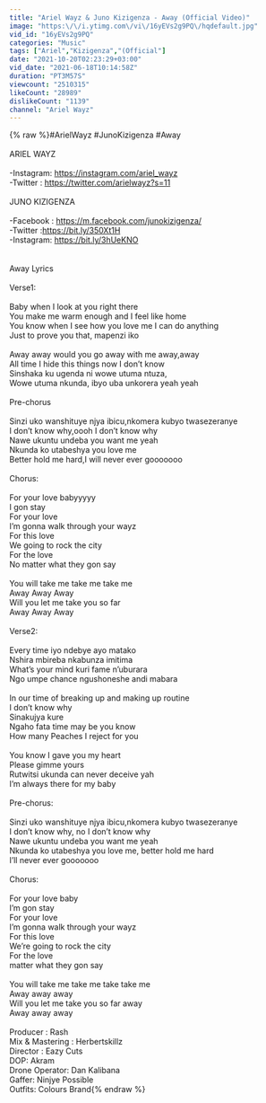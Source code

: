 ```yaml
---
title: "Ariel Wayz & Juno Kizigenza - Away (Official Video)"
image: "https:\/\/i.ytimg.com\/vi\/16yEVs2g9PQ\/hqdefault.jpg"
vid_id: "16yEVs2g9PQ"
categories: "Music"
tags: ["Ariel","Kizigenza","(Official"]
date: "2021-10-20T02:23:29+03:00"
vid_date: "2021-06-18T10:14:58Z"
duration: "PT3M57S"
viewcount: "2510315"
likeCount: "28989"
dislikeCount: "1139"
channel: "Ariel Wayz"
---
```

{% raw %}#ArielWayz #JunoKizigenza #Away <br /><br />ARIEL WAYZ <br /><br />-Instagram: <a rel="nofollow" target="blank" href="https://instagram.com/ariel_wayz">https://instagram.com/ariel_wayz</a><br />-Twitter : <a rel="nofollow" target="blank" href="https://twitter.com/arielwayz?s=11">https://twitter.com/arielwayz?s=11</a><br /><br />JUNO KIZIGENZA<br /><br />-Facebook : <a rel="nofollow" target="blank" href="https://m.facebook.com/junokizigenza/">https://m.facebook.com/junokizigenza/</a><br />-Twitter :<a rel="nofollow" target="blank" href="https://bit.ly/350Xt1H">https://bit.ly/350Xt1H</a><br />-Instagram: <a rel="nofollow" target="blank" href="https://bit.ly/3hUeKNO">https://bit.ly/3hUeKNO</a><br /><br /><br />Away Lyrics <br /><br />Verse1:<br /><br />Baby when I look at you right there<br />You make me warm enough and I feel like home<br />You know when I see how you love me I can do anything <br />Just to prove you that, mapenzi iko<br /><br />Away away would you go away with me away,away<br />All time I hide this things now I don’t know<br />Sinshaka ku ugenda ni wowe utuma ntuza,<br />Wowe utuma nkunda, ibyo uba unkorera yeah yeah<br /><br />Pre-chorus<br /><br />Sinzi uko wanshituye njya ibicu,nkomera kubyo twasezeranye<br />I don’t know why,oooh I don’t know why<br />Nawe ukuntu undeba you want me yeah<br />Nkunda ko utabeshya you love me<br />Better hold me hard,I will never ever gooooooo<br /><br />Chorus:<br /><br />For your love babyyyyy<br />I gon stay<br />For your love<br />I’m gonna walk through your wayz<br />For this love<br />We going to rock the city <br />For the love<br />No matter what they gon say<br /><br />You will take me take me take me<br />Away Away Away<br />Will you let me take you so far <br />Away Away Away<br /><br />Verse2:<br /><br />Every time iyo ndebye ayo matako <br />Nshira mbireba nkabunza imitima<br />What’s your mind kuri fame n’uburara<br />Ngo umpe chance ngushoneshe andi mabara <br /><br />In our time of breaking up and making up routine<br />I don’t know why <br />Sinakujya kure<br />Ngaho fata time may be you know<br />How many Peaches I reject for you<br /><br />You know I gave you my heart<br />Please gimme yours<br />Rutwitsi ukunda can never deceive yah<br />I’m always there for my baby<br /><br />Pre-chorus:<br /><br /> Sinzi uko wanshituye njya ibicu,nkomera kubyo twasezeranye<br />I don’t know why, no I don’t know why<br />Nawe ukuntu undeba you want me yeah<br />Nkunda ko utabeshya you love me, better hold me hard<br />I’ll never ever gooooooo<br /><br />Chorus:<br /><br />For your love baby<br />I’m gon stay<br />For your love<br />I’m gonna walk through your wayz<br />For this love<br />We’re going to rock the city<br />For the love <br />matter what they gon say<br /><br />You will take me take me take take me<br />Away away away<br />Will you let me take you so far away<br />Away away away<br /><br />Producer : Rash  <br />Mix &amp; Mastering : Herbertskillz <br />Director : Eazy Cuts<br />DOP: Akram <br />Drone Operator: Dan Kalibana <br />Gaffer: Ninjye Possible <br />Outfits: Colours Brand{% endraw %}
